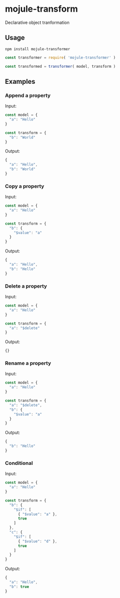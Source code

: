 # mojule-transform

Declarative object tranformation

## Usage

`npm install mojule-transformer`

```javascript
const transformer = require( 'mojule-transformer' )

const transformed = transformer( model, transform )
```

## Examples

### Append a property

Input:

```javascript
const model = {
  "a": "Hello"
}

const transform = {
  "b": "World"
}
```

Output:

```javascript
{
  "a": "Hello",
  "b": "World"
}
```

### Copy a property

Input:

```javascript
const model = {
  "a": "Hello"
}

const transform = {
  "b": {
    "$value": "a"
  }
}
```

Output:

```javascript
{
  "a": "Hello",
  "b": "Hello"
}
```

### Delete a property

Input:

```javascript
const model = {
  "a": "Hello"
}

const transform = {
  "a": "$delete"
}
```

Output:

```javascript
{}
```

### Rename a property

Input:

```javascript
const model = {
  "a": "Hello"
}

const transform = {
  "a": "$delete",
  "b": {
    "$value": "a"
  }
}
```

Output:

```javascript
{
  "b": "Hello"
}
```

### Conditional

Input:

```javascript
const model = {
  "a": "Hello"
}

const transform = {
  "b": {
    "$if": [
      { "$value": "a" },
      true
    ]
  },
  "c": {
    "$if": [
      { "$value": "d" },
      true
    ]
  }
}
```

Output:

```javascript
{
  "a": "Hello",
  "b": true
}
```
